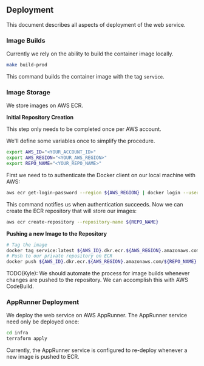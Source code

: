 ## Deployment

This document describes all aspects of deployment of the web service.

### Image Builds

Currently we rely on the ability to build the container image locally.

```bash
make build-prod
```

This command builds the container image with the tag `service`.

### Image Storage

We store images on AWS ECR.

**Initial Repository Creation**

This step only needs to be completed once per AWS account.

We'll define some variables once to simplify the procedure.

```bash
export AWS_ID="<YOUR_ACCOUNT_ID>"
export AWS_REGION="<YOUR_AWS_REGION>"
export REPO_NAME="<YOUR_REPO_NAME>"
```

First we need to to authenticate the Docker client on our local machine with AWS:

```bash
aws ecr get-login-password --region ${AWS_REGION} | docker login --username AWS --password-stdin ${AWS_ID}.dkr.ecr.${AWS_REGION}.amazonaws.com
```

This command notifies us when authentication succeeds. Now we can create the ECR repository that will store our images:

```bash
aws ecr create-repository --repository-name ${REPO_NAME}
```

**Pushing a new Image to the Repository**

```bash
# Tag the image
docker tag service:latest ${AWS_ID}.dkr.ecr.${AWS_REGION}.amazonaws.com/${REPO_NAME}:service-latest
# Push to our private repository on ECR
docker push ${AWS_ID}.dkr.ecr.${AWS_REGION}.amazonaws.com/${REPO_NAME}:service-latest
```

TODO(Kyle): We should automate the process for image builds whenever changes are pushed to the repository. We can accomplish this with AWS CodeBuild.

### AppRunner Deployment

We deploy the web service on AWS AppRunner. The AppRunner service need only be deployed once:

```bash
cd infra
terraform apply
```

Currently, the AppRunner service is configured to re-deploy whenever a new image is pushed to ECR.
